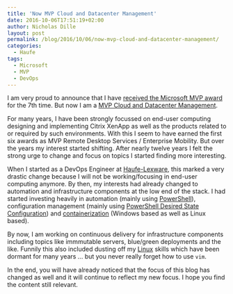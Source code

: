 ```yaml
---
title: 'Now MVP Cloud and Datacenter Management'
date: 2016-10-06T17:51:19+02:00
author: Nicholas Dille
layout: post
permalink: /blog/2016/10/06/now-mvp-cloud-and-datacenter-management/
categories:
  - Haufe
tags:
  - Microsoft
  - MVP
  - DevOps
---
```

I am very proud to announce that I have [received the Microsoft MVP award](http://dille.name/blog/tags/#MVP) for the 7th time. But now I am a [MVP Cloud and Datacenter Management](https://mvp.microsoft.com/en-us/PublicProfile/4029117?fullName=Nicholas%20%20Dille).<!--more-->

For many years, I have been strongly focussed on end-user computing designing and implementing Citrix XenApp as well as the products related to or required by such environments. With this I seem to have earned the first six awards as MVP Remote Desktop Services / Enterprise Mobility. But over the years my interest started shifting. After nearly twelve years I felt the strong urge to change and focus on topics I started finding more interesting.

When I started as a DevOps Engineer at [Haufe-Lexware](https://www.haufe-lexware.com/), this marked a very drastic change because I will not be working/focusing in end-user computing anymore. By then, my interests had already changed to automation and infrastructure components at the low end of the stack. I had started investing heavily in automation (mainly using [PowerShell](http://dille.name/blog/tags/#PowerShell)), configuration management (mainly using [PowerShell Desired State Configuration](http://dille.name/blog/tags/#PSDSC)) and [containerization](https://mvp.microsoft.com/en-us/PublicProfile/4029117?fullName=Nicholas%20%20Dille) (Windows based as well as Linux based).

By now, I am working on continuous delivery for infrastructure components including topics like immmutable servers, blue/green deployments and the like. Funnily this also included dusting off my [Linux](http://dille.name/blog/tags/#Linux) skills which have been dormant for many years ... but you never really forget how to use `vim`.

In the end, you will have already noticed that the focus of this blog has changed as well and it will continue to reflect my new focus. I hope you find the content still relevant.